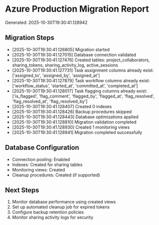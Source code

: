 # Azure Production Migration Report
Generated: 2025-10-30T19:30:41.128942

## Migration Steps

- [2025-10-30T19:30:41.126805] Migration started
- [2025-10-30T19:30:41.127015] Database connection validated
- [2025-10-30T19:30:41.127476] Created tables: project_collaborators, sharing_tokens, sharing_activity_log, active_sessions
- [2025-10-30T19:30:41.127731] Task assignment columns already exist: ['assigned_to', 'assigned_by', 'assigned_at']
- [2025-10-30T19:30:41.127879] Task workflow columns already exist: ['workflow_status', 'started_at', 'committed_at', 'completed_at']
- [2025-10-30T19:30:41.128017] Task flagging columns already exist: ['is_flagged', 'flag_comment', 'flagged_by', 'flagged_at', 'flag_resolved', 'flag_resolved_at', 'flag_resolved_by']
- [2025-10-30T19:30:41.128407] Created 0 indexes
- [2025-10-30T19:30:41.128426] Backup procedures skipped
- [2025-10-30T19:30:41.128443] Database optimizations applied
- [2025-10-30T19:30:41.128810] Migration validation completed
- [2025-10-30T19:30:41.128930] Created 1 monitoring views
- [2025-10-30T19:30:41.128941] Migration completed successfully

## Database Configuration
- Connection pooling: Enabled
- Indexes: Created for sharing tables
- Monitoring views: Created
- Cleanup procedures: Created (if supported)

## Next Steps
1. Monitor database performance using created views
2. Set up automated cleanup job for expired tokens
3. Configure backup retention policies
4. Monitor sharing activity logs for security
